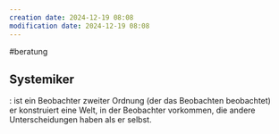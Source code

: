 ```yaml
---
creation date: 2024-12-19 08:08
modification date: 2024-12-19 08:08
---
```

#beratung 
## Systemiker
:   ist ein Beobachter zweiter Ordnung (der das Beobachten beobachtet)  
er konstruiert eine Welt, in der Beobachter vorkommen, die andere Unterscheidungen haben als er selbst.